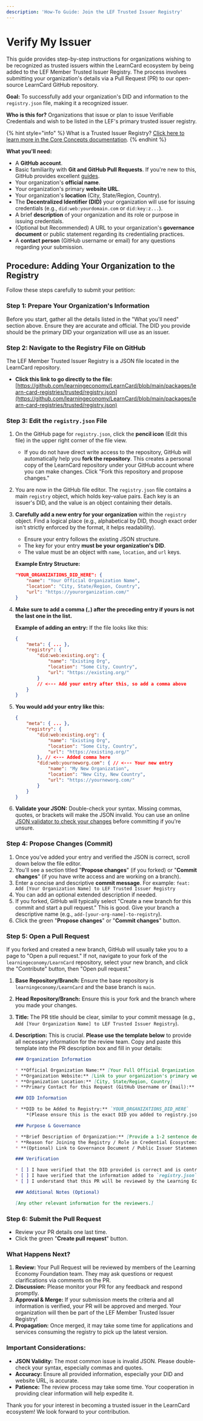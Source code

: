 ```yaml
---
description: 'How-To Guide: Join the LEF Trusted Issuer Registry'
---
```


# Verify My Issuer

This guide provides step-by-step instructions for organizations wishing to be recognized as trusted issuers within the LearnCard ecosystem by being added to the LEF Member Trusted Issuer Registry. The process involves submitting your organization's details via a Pull Request (PR) to our open-source LearnCard GitHub repository.

**Goal:** To successfully add your organization's DID and information to the `registry.json` file, making it a recognized issuer.

**Who is this for?** Organizations that issue or plan to issue Verifiable Credentials and wish to be listed in the LEF's primary trusted issuer registry.

{% hint style="info" %}
What is a Trusted Issuer Registry? [Click here to learn more in the Core Concepts documentation](../core-concepts/identities-and-keys/trust-registries.md).&#x20;
{% endhint %}

**What you'll need:**

* A **GitHub account**.
* Basic familiarity with **Git and GitHub Pull Requests**. If you're new to this, GitHub provides excellent [guides](https://docs.github.com/en/pull-requests/collaborating-with-pull-requests/proposing-changes-to-your-work-with-pull-requests/creating-a-pull-request).
* Your organization's **official name**.
* Your organization's primary **website URL**.
* Your organization's **location** (City, State/Region, Country).
* The **Decentralized Identifier (DID)** your organization will use for issuing credentials (e.g., `did:web:yourdomain.com` or `did:key:z...`).
* A brief **description** of your organization and its role or purpose in issuing credentials.
* (Optional but Recommended) A URL to your organization's **governance document** or public statement regarding its credentialing practices.
* A **contact person** (GitHub username or email) for any questions regarding your submission.

## Procedure: Adding Your Organization to the Registry

Follow these steps carefully to submit your petition:

### **Step 1: Prepare Your Organization's Information**

Before you start, gather all the details listed in the "What you'll need" section above. Ensure they are accurate and official. The DID you provide should be the primary DID your organization will use as an issuer.

### **Step 2: Navigate to the Registry File on GitHub**

The LEF Member Trusted Issuer Registry is a JSON file located in the LearnCard repository.

* **Click this link to go directly to the file:** [https://github.com/learningeconomy/LearnCard/blob/main/packages/learn-card-registries/trusted/registry.json](https://github.com/learningeconomy/LearnCard/blob/main/packages/learn-card-registries/trusted/registry.json)

### **Step 3: Edit the `registry.json` File**

1. On the GitHub page for `registry.json`, click the **pencil icon** (Edit this file) in the upper right corner of the file view.
   * If you do not have direct write access to the repository, GitHub will automatically help you **fork the repository**. This creates a personal copy of the LearnCard repository under your GitHub account where you can make changes. Click "Fork this repository and propose changes."
2. You are now in the GitHub file editor. The `registry.json` file contains a main `registry` object, which holds key-value pairs. Each key is an issuer's DID, and the value is an object containing their details.
3.  **Carefully add a new entry for your organization** within the `registry` object. Find a logical place (e.g., alphabetical by DID, though exact order isn't strictly enforced by the format, it helps readability).

    * Ensure your entry follows the existing JSON structure.
    * The key for your entry **must be your organization's DID**.
    * The value must be an object with `name`, `location`, and `url` keys.

    **Example Entry Structure:**

    ```json
    "YOUR_ORGANIZATIONS_DID_HERE": {
        "name": "Your Official Organization Name",
        "location": "City, State/Region, Country",
        "url": "https://yourorganization.com/"
    }
    ```


4.  **Make sure to add a comma (`,`) after the preceding entry if yours is not the last one in the list.**

    **Example of adding an entry:** If the file looks like this:

    ```json
    {
        "meta": { ... },
        "registry": {
            "did:web:existing.org": {
                "name": "Existing Org",
                "location": "Some City, Country",
                "url": "https://existing.org/"
            } 
            // <--- Add your entry after this, so add a comma above
        }
    }
    ```
5.  **You would add your entry like this:**

    ```json
    {
        "meta": { ... },
        "registry": {
            "did:web:existing.org": {
                "name": "Existing Org",
                "location": "Some City, Country",
                "url": "https://existing.org/"
            }, // <--- Added comma here
            "did:web:yourneworg.com": { // <--- Your new entry
                "name": "My New Organization",
                "location": "New City, New Country",
                "url": "https://yourneworg.com/"
            }
        }
    }

    ```
6. **Validate your JSON:** Double-check your syntax. Missing commas, quotes, or brackets will make the JSON invalid. You can use an online [JSON validator to check your changes](https://jsonlint.com/) before committing if you're unsure.

### **Step 4: Propose Changes (Commit)**

1. Once you've added your entry and verified the JSON is correct, scroll down below the file editor.
2. You'll see a section titled "**Propose changes**" (if you forked) or "**Commit changes**" (if you have write access and are working on a branch).
3. Enter a concise and descriptive **commit message**. For example: `feat: Add [Your Organization Name] to LEF Trusted Issuer Registry`
4. You can add an optional extended description if needed.
5. If you forked, GitHub will typically select "Create a new branch for this commit and start a pull request." This is good. Give your branch a descriptive name (e.g., `add-[your-org-name]-to-registry`).
6. Click the green "**Propose changes**" or "**Commit changes**" button.

### **Step 5: Open a Pull Request**

If you forked and created a new branch, GitHub will usually take you to a page to "Open a pull request." If not, navigate to your fork of the `learningeconomy/LearnCard` repository, select your new branch, and click the "Contribute" button, then "Open pull request."

1. **Base Repository/Branch:** Ensure the base repository is `learningeconomy/LearnCard` and the base branch is `main`.
2. **Head Repository/Branch:** Ensure this is your fork and the branch where you made your changes.
3. **Title:** The PR title should be clear, similar to your commit message (e.g., `Add [Your Organization Name] to LEF Trusted Issuer Registry`).
4.  **Description:** This is crucial. **Please use the template below** to provide all necessary information for the review team. Copy and paste this template into the PR description box and fill in your details:

    ```markdown
    ### Organization Information

    * **Official Organization Name:** [Your Full Official Organization Name]
    * **Organization Website:** [Link to your organization's primary website]
    * **Organization Location:** [City, State/Region, Country]
    * **Primary Contact for this Request (GitHub Username or Email):** [@your-github-username or your@email.com]

    ### DID Information

    * **DID to be Added to Registry:** `YOUR_ORGANIZATIONS_DID_HERE` 
        *(Please ensure this is the exact DID you added to registry.json)*

    ### Purpose & Governance

    * **Brief Description of Organization:** [Provide a 1-2 sentence description of your organization and its mission.]
    * **Reason for Joining the Registry / Role in Credential Ecosystem:** [Explain why your organization issues credentials and wishes to be recognized as a trusted issuer. What types of credentials will you issue?]
    * **(Optional) Link to Governance Document / Public Issuer Statement:** [If you have a public document outlining your credentialing policies, or a statement about your role as an issuer, please link it here.]

    ### Verification

    * [ ] I have verified that the DID provided is correct and is controlled by my organization.
    * [ ] I have verified that the information added to `registry.json` is accurate and the JSON format is valid.
    * [ ] I understand that this PR will be reviewed by the Learning Economy Foundation team and inclusion is subject to their approval based on the registry's governance.

    ### Additional Notes (Optional)

    [Any other relevant information for the reviewers.]

    ```

### **Step 6: Submit the Pull Request**

* Review your PR details one last time.
* Click the green "**Create pull request**" button.

### What Happens Next?

1. **Review:** Your Pull Request will be reviewed by members of the Learning Economy Foundation team. They may ask questions or request clarifications via comments on the PR.
2. **Discussion:** Please monitor your PR for any feedback and respond promptly.
3. **Approval & Merge:** If your submission meets the criteria and all information is verified, your PR will be approved and merged. Your organization will then be part of the LEF Member Trusted Issuer Registry!
4. **Propagation:** Once merged, it may take some time for applications and services consuming the registry to pick up the latest version.

### **Important Considerations:**

* **JSON Validity:** The most common issue is invalid JSON. Please double-check your syntax, especially commas and quotes.
* **Accuracy:** Ensure all provided information, especially your DID and website URL, is accurate.
* **Patience:** The review process may take some time. Your cooperation in providing clear information will help expedite it.

Thank you for your interest in becoming a trusted issuer in the LearnCard ecosystem! We look forward to your contribution.
